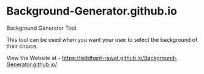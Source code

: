# Background-Generator.github.io
Background Generator Tool.

This tool can be used when you want your user to select the background of their choice.

View the Website at - https://siddhant-rawat.github.io/Background-Generator.github.io/
